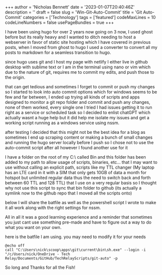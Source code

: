 +++
author = 'Nicholas Bennett'
date = '2023-01-07T20:40:46Z'
description = ''
draft = false
slug = 'Win-Git-Auto-Commit'
title = 'Git Auto-Commit'
categories = ['Technology']
tags = ['featured']
codeMaxLines = 10
codeLineNumbers = false
usePageBundles = true
+++

I have been using hugo for over 2 years now going on 3 now, I used ghost before but its really heavy and I wanted to ditch needing to host a webserver in favor of static site hosting which I have covered in previous posts, when I moved from ghost to hugo I used a converter to convert all my posts to markdown for a seamless transition to hugo.

since hugo uses git and I host my page with netlify I either live in github desktop with sublime text or I am in the terminal using nano or vim which due to the nature of git, requires me to commit my edits, and push those to the origin. 

that can get tedious and sometimes I forget to commit or push my changes so I started to look into auto commit options which for windows seems to be few and far between, I ended up trying all kinds of scripts and apps designed to monitor a git repo folder and commit and push any changes, none of them worked, every single one I tried I had issues getting it to run right as a service or scheduled task so I decided to enlist chatGPT which actually wasnt a huge help but it did help me isolate my issues and get a working script running as a windows service using nssm. 

after testing I decided that this might not be the best idea for a blog as sometimes I end up scraping content or making a bunch of small changes and running the hugo server locally before I push so I chose not to use the auto-commit script after all however I found another use for it

I have a folder on the root of my C:\ called Bin and this folder has been added to my path to allow usage of scripts, binaries, etc... that I may want to use without calling an explicit path, scripts like my TTL changer (My laptop has an LTE card in it with a SIM that only gets 10GB of data a month for hotspot but unlimited regular data thus the need to switch back and forth between 60 TTL and 128 TTL) that I use on a very regular basis so I thought why not use this script to sync that bin folder to github (its actually a symlink now to the github repo that I moved all the scripts onto)

below I will share the batfile as well as the powershell script I wrote to make it all work along with the right settings for nssm.

All in all it was a good learning experience and a reminder that sometimes you just cant use something pre-made and have to figure out a way to do what you want on your own. 

here is the batfile I am using. you may need to modify it for your needs

```
@echo off
call "C:\Users\nick\scoop\apps\git\current\bin\sh.exe" --login -i "/c/Users/nick/OneDrive - Tech Relay/Documents/GitHub/TechRelayScripts/git-auto" -p
```
So long and Thanks for all the Fish!